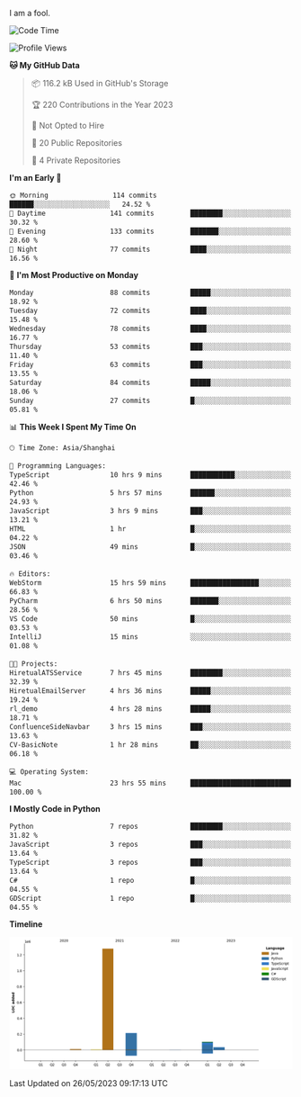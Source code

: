 I am a fool.

<!--START_SECTION:waka-->
![Code Time](http://img.shields.io/badge/Code%20Time-437%20hrs%2020%20mins-blue)

![Profile Views](http://img.shields.io/badge/Profile%20Views-3-blue)

**🐱 My GitHub Data** 

> 📦 116.2 kB Used in GitHub's Storage 
 > 
> 🏆 220 Contributions in the Year 2023
 > 
> 🚫 Not Opted to Hire
 > 
> 📜 20 Public Repositories 
 > 
> 🔑 4 Private Repositories 
 > 
**I'm an Early 🐤** 

```text
🌞 Morning                114 commits         ██████░░░░░░░░░░░░░░░░░░░   24.52 % 
🌆 Daytime                141 commits         ████████░░░░░░░░░░░░░░░░░   30.32 % 
🌃 Evening                133 commits         ███████░░░░░░░░░░░░░░░░░░   28.60 % 
🌙 Night                  77 commits          ████░░░░░░░░░░░░░░░░░░░░░   16.56 % 
```
📅 **I'm Most Productive on Monday** 

```text
Monday                   88 commits          █████░░░░░░░░░░░░░░░░░░░░   18.92 % 
Tuesday                  72 commits          ████░░░░░░░░░░░░░░░░░░░░░   15.48 % 
Wednesday                78 commits          ████░░░░░░░░░░░░░░░░░░░░░   16.77 % 
Thursday                 53 commits          ███░░░░░░░░░░░░░░░░░░░░░░   11.40 % 
Friday                   63 commits          ███░░░░░░░░░░░░░░░░░░░░░░   13.55 % 
Saturday                 84 commits          █████░░░░░░░░░░░░░░░░░░░░   18.06 % 
Sunday                   27 commits          █░░░░░░░░░░░░░░░░░░░░░░░░   05.81 % 
```


📊 **This Week I Spent My Time On** 

```text
🕑︎ Time Zone: Asia/Shanghai

💬 Programming Languages: 
TypeScript               10 hrs 9 mins       ███████████░░░░░░░░░░░░░░   42.46 % 
Python                   5 hrs 57 mins       ██████░░░░░░░░░░░░░░░░░░░   24.93 % 
JavaScript               3 hrs 9 mins        ███░░░░░░░░░░░░░░░░░░░░░░   13.21 % 
HTML                     1 hr                █░░░░░░░░░░░░░░░░░░░░░░░░   04.22 % 
JSON                     49 mins             █░░░░░░░░░░░░░░░░░░░░░░░░   03.46 % 

🔥 Editors: 
WebStorm                 15 hrs 59 mins      █████████████████░░░░░░░░   66.83 % 
PyCharm                  6 hrs 50 mins       ███████░░░░░░░░░░░░░░░░░░   28.56 % 
VS Code                  50 mins             █░░░░░░░░░░░░░░░░░░░░░░░░   03.53 % 
IntelliJ                 15 mins             ░░░░░░░░░░░░░░░░░░░░░░░░░   01.08 % 

🐱‍💻 Projects: 
HiretualATSService       7 hrs 45 mins       ████████░░░░░░░░░░░░░░░░░   32.39 % 
HiretualEmailServer      4 hrs 36 mins       █████░░░░░░░░░░░░░░░░░░░░   19.24 % 
rl_demo                  4 hrs 28 mins       █████░░░░░░░░░░░░░░░░░░░░   18.71 % 
ConfluenceSideNavbar     3 hrs 15 mins       ███░░░░░░░░░░░░░░░░░░░░░░   13.63 % 
CV-BasicNote             1 hr 28 mins        ██░░░░░░░░░░░░░░░░░░░░░░░   06.18 % 

💻 Operating System: 
Mac                      23 hrs 55 mins      █████████████████████████   100.00 % 
```

**I Mostly Code in Python** 

```text
Python                   7 repos             ████████░░░░░░░░░░░░░░░░░   31.82 % 
JavaScript               3 repos             ███░░░░░░░░░░░░░░░░░░░░░░   13.64 % 
TypeScript               3 repos             ███░░░░░░░░░░░░░░░░░░░░░░   13.64 % 
C#                       1 repo              █░░░░░░░░░░░░░░░░░░░░░░░░   04.55 % 
GDScript                 1 repo              █░░░░░░░░░░░░░░░░░░░░░░░░   04.55 % 
```



**Timeline**

![Lines of Code chart](https://raw.githubusercontent.com/VeejaLiu/VeejaLiu/master/assets/bar_graph.png)


 Last Updated on 26/05/2023 09:17:13 UTC
<!--END_SECTION:waka-->
